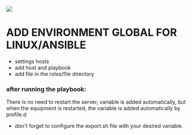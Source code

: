 ![](https://miro.medium.com/max/590/0*BH2EDG0Slfbp9L5C.png)

# ADD ENVIRONMENT GLOBAL FOR LINUX/ANSIBLE

- settings hosts
- add host and playbook
- add file in the roles/file directory

### after running the playbook:

There is no need to restart the server, variable is added automatically, but when the equipment is restarted, the variable is added automatically by profile.d


- don't forget to configure the export.sh file with your desired variable.
